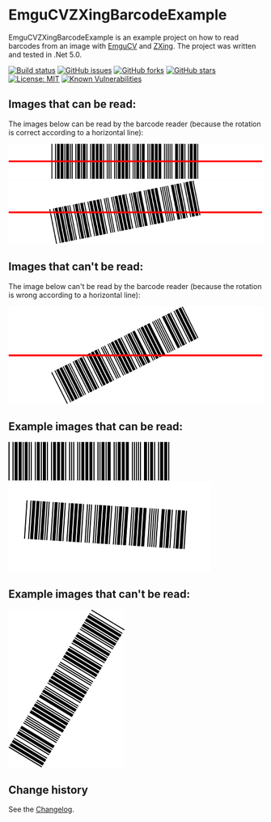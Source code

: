 EmguCVZXingBarcodeExample
====================================

EmguCVZXingBarcodeExample is an example project on how to read barcodes from an image with [EmguCV](http://www.emgu.com/wiki/index.php/Main_Page) and [ZXing](https://github.com/micjahn/ZXing.Net). 
The project was written and tested in .Net 5.0.

[![Build status](https://ci.appveyor.com/api/projects/status/9id69y2gmy4okk30?svg=true)](https://ci.appveyor.com/project/SeppPenner/emgucvzxingbarcodeexample)
[![GitHub issues](https://img.shields.io/github/issues/SeppPenner/EmguCVZXingBarcodeExample.svg)](https://github.com/SeppPenner/EmguCVZXingBarcodeExample/issues)
[![GitHub forks](https://img.shields.io/github/forks/SeppPenner/EmguCVZXingBarcodeExample.svg)](https://github.com/SeppPenner/EmguCVZXingBarcodeExample/network)
[![GitHub stars](https://img.shields.io/github/stars/SeppPenner/EmguCVZXingBarcodeExample.svg)](https://github.com/SeppPenner/EmguCVZXingBarcodeExample/stargazers)
[![License: MIT](https://img.shields.io/badge/License-MIT-blue.svg)](https://raw.githubusercontent.com/SeppPenner/EmguCVZXingBarcodeExample/master/License.txt)
[![Known Vulnerabilities](https://snyk.io/test/github/SeppPenner/EmguCVZXingBarcodeExample/badge.svg)](https://snyk.io/test/github/SeppPenner/EmguCVZXingBarcodeExample)

## Images that can be read:

The images below can be read by the barcode reader (because the rotation is correct according to a horizontal line):

![](https://github.com/SeppPenner/EmguCVZXingBarcodeExample/blob/master/Images/Barcode_1.png)
![](https://github.com/SeppPenner/EmguCVZXingBarcodeExample/blob/master/Images/Barcode_2.png)

## Images that can't be read:

The image below can't be read by the barcode reader (because the rotation is wrong according to a horizontal line):

![](https://github.com/SeppPenner/EmguCVZXingBarcodeExample/blob/master/Images/Barcode_3.png)

## Example images that can be read:

![](https://github.com/SeppPenner/EmguCVZXingBarcodeExample/blob/master/Images/barcode.png)
![](https://github.com/SeppPenner/EmguCVZXingBarcodeExample/blob/master/Images/barcode2.png)

## Example images that can't be read:

![](https://github.com/SeppPenner/EmguCVZXingBarcodeExample/blob/master/Images/barcode3.png)

Change history
--------------

See the [Changelog](https://github.com/SeppPenner/EmguCVZXingBarcodeExample/blob/master/Changelog.md).